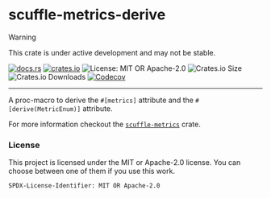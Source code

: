 <!-- dprint-ignore-file -->
<!-- sync-readme title [[ -->
# scuffle-metrics-derive
<!-- sync-readme ]] -->

> [!WARNING]  
> This crate is under active development and may not be stable.

<!-- sync-readme badge [[ -->
[![docs.rs](https://img.shields.io/docsrs/scuffle-metrics-derive/0.4.2.svg?logo=docs.rs&label=docs.rs&style=flat-square)](https://docs.rs/scuffle-metrics-derive/0.4.2)
[![crates.io](https://img.shields.io/badge/crates.io-v0.4.2-orange?style=flat-square&logo=rust&logoColor=white)](https://crates.io/crates/scuffle-metrics-derive/0.4.2)
![License: MIT OR Apache-2.0](https://img.shields.io/badge/license-MIT%20OR%20Apache--2.0-purple.svg?style=flat-square)
![Crates.io Size](https://img.shields.io/crates/size/scuffle-metrics-derive/0.4.2.svg?style=flat-square)
![Crates.io Downloads](https://img.shields.io/crates/dv/scuffle-metrics-derive/0.4.2.svg?&label=downloads&style=flat-square)
[![Codecov](https://img.shields.io/codecov/c/github/scufflecloud/scuffle.svg?label=codecov&logo=codecov&style=flat-square)](https://app.codecov.io/gh/scufflecloud/scuffle)
<!-- sync-readme ]] -->

---

<!-- sync-readme rustdoc [[ -->
A proc-macro to derive the `#[metrics]` attribute and the
`#[derive(MetricEnum)]` attribute.

For more information checkout the [`scuffle-metrics`](https://docs.rs/scuffle-metrics)
crate.

### License

This project is licensed under the MIT or Apache-2.0 license.
You can choose between one of them if you use this work.

`SPDX-License-Identifier: MIT OR Apache-2.0`
<!-- sync-readme ]] -->
